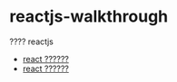 # reactjs-walkthrough
???? reactjs

- [react ??????](./docs/react-repository.md)
- [react ??????](./docs/react-resource.md)